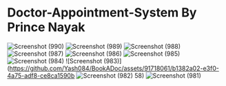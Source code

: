 # Doctor-Appointment-System By Prince Nayak
![Screenshot (990)](https://github.com/Yash084/BookADoc/assets/91718061/8fcc3bc8-c85e-4d3c-9d2a-e9bb97f9d93e)
![Screenshot (989)](https://github.com/Yash084/BookADoc/assets/91718061/f5577f83-eeaa-46d5-a25a-22214d363b89)
![Screenshot (988)](https://github.com/Yash084/BookADoc/assets/91718061/6bef4074-0bef-4619-aec1-3c548760cb7e)
![Screenshot (987)](https://github.com/Yash084/BookADoc/assets/91718061/44c21a45-f7e4-421d-9e7d-ca6dde1b0951)
![Screenshot (986)](https://github.com/Yash084/BookADoc/assets/91718061/9b4f3532-4d1a-44ce-afc4-8c5a5629c274)
![Screenshot (985)](https://github.com/Yash084/BookADoc/assets/91718061/4b0ca8b8-e46e-4b07-b1c2-f81e095f2f68)
![Screenshot (984)](https://github.com/Yash084/BookADoc/assets/91718061/78643213-f92e-42ee-b39b-69d39414b0be)
![Screenshot (983)](https://github.com/Yash084/BookADoc/assets/91718061/b1382a02-e3f0-4a75-adf8-ce8ca1590b
![Screenshot (982)](https://github.com/Yash084/BookADoc/assets/91718061/a2aa86e3-d65d-447a-87ae-e3eea176ef42)
58)
![Screenshot (981)](https://github.com/Yash084/BookADoc/assets/91718061/2dd1ee20-8ba2-4404-ade3-3a059ee0510b)
